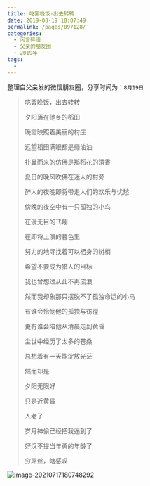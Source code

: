 ```yaml
---
title: 吃罢晚饭-出去转转
date: 2019-08-19 18:07:49
permalink: /pages/097128/
categories:
  - 闲言碎语
  - 父亲的朋友圈
  - 2019年
tags:
  - 
---
```

整理自父亲发的微信朋友圈，分享时间为：`8月19日`



> 吃罢晚饭，出去转转
>
> 
>
> 夕阳落在他乡的稻田
>
> 晚霞映照着美丽的村庄
>
> 远望稻田满眼都是绿油油
>
> 扑鼻而来的仿佛是那稻花的清香
>
> 夏日的晚风吹佛在迷人的村旁
>
> 醉人的夜晚即将带走人们的欢乐与忧愁
>
> 
>
> 
>
> 傍晚的夜空中有一只孤独的小鸟
>
> 在漫无目的飞翔
>
> 在即将上演的暮色里
>
> 努力的地寻找着可以栖身的树梢
>
> 希望不要成为猎人的目标
>
> 我也曾想过从此不再流浪
>
> 然而我却象那只摆脱不了孤独命运的小鸟
>
> 有谁会怜悯他的孤独与彷徨
>
> 更有谁会陪他从清晨走到黄昏
>
> 尘世中经历了太多的苍桑
>
> 总想着有一天能淀放光茫
>
> 然而却是
>
> 夕阳无限好
>
> 只是近黄昏
>
> 人老了
>
> 岁月神偷已经把我逼到了
>
> 好汉不提当年勇的年龄了
>
> 
>
> 穷屌丝，瞎感叹

![image-20210717180748292](http://t.eryajf.net/imgs/2021/09/c462a0f90a3c688b.jpg)